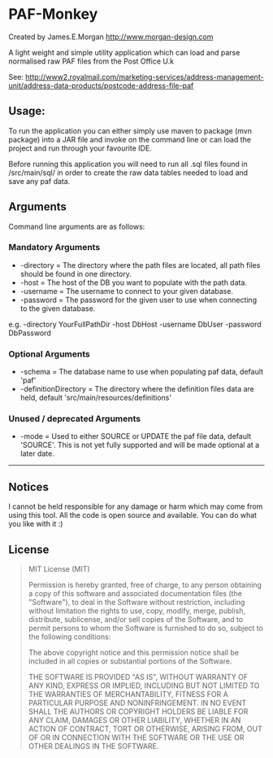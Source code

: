 
# PAF-Monkey

Created by James.E.Morgan http://www.morgan-design.com

A light weight and simple utility application which can load and parse normalised raw PAF files from the Post Office U.k

See: http://www2.royalmail.com/marketing-services/address-management-unit/address-data-products/postcode-address-file-paf

## Usage:

To run the application you can either simply use maven to package (mvn package) into a JAR file and invoke on the command line or can load the project and run through your favourite IDE.

Before running this application you will need to run all .sql files found in /src/main/sql/ in order to create the raw data tables needed to load and save any paf data.

## Arguments

Command line arguments are as follows:

### Mandatory Arguments

* -directory = The directory where the path files are located, all path files should be found in one directory.
* -host = The host of the DB you want to populate with the path data.
* -username = The username to connect to your given database.
* -password = The password for the given user to use when connecting to the given database.

e.g. -directory YourFullPathDir -host DbHost -username DbUser -password DbPassword

### Optional Arguments

* -schema = The database name to use when populating paf data, default 'paf'
* -definitionDirectory = The directory where the definition files data are held, default 'src/main/resources/definitions'

### Unused / deprecated Arguments

* -mode = Used to either SOURCE or UPDATE the paf file data, default 'SOURCE'. This is not yet fully supported and will be made optional at a later date.

---------------------------------------

## Notices 

I cannot be held responsible for any damage or harm which may come from using this tool. All the code is open source and available. You can do what you like with it :)

## License

> MIT License (MIT)
> 
> Permission is hereby granted, free of charge, to any person obtaining a copy of this software and associated documentation files (the "Software"), to deal in the Software without restriction, including without limitation the rights to use, copy, modify, merge, publish, distribute, sublicense, and/or sell copies of the Software, and to permit persons to whom the Software is furnished to do so, subject to the following conditions:
> 
> The above copyright notice and this permission notice shall be included in all copies or substantial portions of the Software.
> 
> THE SOFTWARE IS PROVIDED "AS IS", WITHOUT WARRANTY OF ANY KIND, EXPRESS OR IMPLIED, INCLUDING BUT NOT LIMITED TO THE WARRANTIES OF MERCHANTABILITY, FITNESS FOR A PARTICULAR PURPOSE AND NONINFRINGEMENT. IN NO EVENT SHALL THE AUTHORS OR COPYRIGHT HOLDERS BE LIABLE FOR ANY CLAIM, DAMAGES OR OTHER LIABILITY, WHETHER IN AN ACTION OF CONTRACT, TORT OR OTHERWISE, ARISING FROM, OUT OF OR IN CONNECTION WITH THE SOFTWARE OR THE USE OR OTHER DEALINGS IN THE SOFTWARE.
